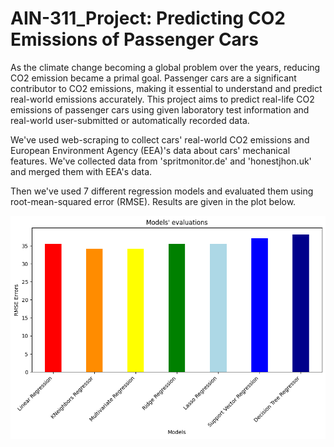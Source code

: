 # AIN-311_Project: Predicting CO2 Emissions of Passenger Cars

As the climate change becoming a global problem over the years, reducing CO2 emission became a primal goal. Passenger cars are a significant contributor to CO2 emissions, making it essential to understand and predict real-world emissions accurately. This project aims to predict real-life CO2 emissions of passenger cars using given laboratory test information and real-world user-submitted or automatically recorded data.

We've used web-scraping to collect cars' real-world CO2 emissions and European Environment Agency (EEA)'s data about cars' mechanical features. We've collected data from 'spritmonitor.de' and 'honestjhon.uk' and merged them with EEA's data.

Then we've used 7 different regression models and evaluated them using root-mean-squared error (RMSE). Results are given in the plot below.

![plot](./images/rmse_erros.png)